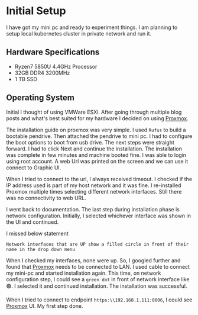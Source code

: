 # Initial Setup

I have got my mini pc and ready to experiment things. I am planning to setup local kubernetes cluster in private network and run it.

## Hardware Specifications

- Ryzen7 5850U 4.4GHz Processor
- 32GB DDR4 3200MHz
- 1 TB SSD

## Operating System

Initial I thought of using VMWare ESXi. After going through multiple blog posts and what's best suited for my hardware I decided on using [Proxmox].

The installation guide on proxmox was very simple. I used `Rufus` to build a bootable pendrive. Then attached the pendrive to mini pc. I had to configure the boot options to boot from usb drive. The next steps were straight forward. I had to click Next and continue the installation. The installation was complete in few minutes and machine booted fine. I was able to login using root account. A web Url was printed on the screen and we can use it connect to Graphic UI.

When I tried to connect to the url, I always received timeout. I checked if the IP address used is part of my host network and it was fine. I re-installed Proxmox multiple times selecting different network interfaces. Still there was no connectivity to web URL.

I went back to documentation. The last step during installation phase is network configuration. Initially, I selected whichever interface was shown in the UI and continued. 

I missed below statement

```
Network interfaces that are UP show a filled circle in front of their name in the drop down menu
```

When I checked my interfaces, none were up. So, I googled further and found that [Proxmox] needs to be connected to LAN. I used cable to connect my mini-pc and started installation again.
This time, on network configuration step, I could see a `green dot` in front of network interface like :green_circle:. I selected it and continued installation. The installation was successful.

When I tried to connect to endpoint `https:\\192.168.1.111:8006`, I could see [Proxmox] UI. My first step done.

[Proxmox]: https://www.proxmox.com/en/
